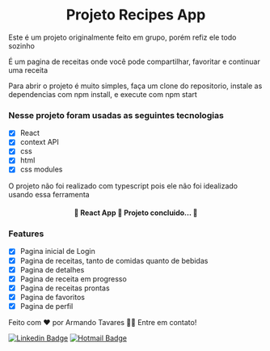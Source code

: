 <!-- Olá, Tryber!
Esse é apenas um arquivo inicial para o README do seu projeto.
É essencial que você preencha esse documento por conta própria, ok?
Não deixe de usar nossas dicas de escrita de README de projetos, e deixe sua criatividade brilhar!
:warning: IMPORTANTE: você precisa deixar nítido:
- quais arquivos/pastas foram desenvolvidos por você; 
- quais arquivos/pastas foram desenvolvidos por outra pessoa estudante;
- quais arquivos/pastas foram desenvolvidos pela Trybe.
-->

<h1 align=center>Projeto Recipes App</h1>
<p>Este é um projeto originalmente feito em grupo, porém refiz ele todo sozinho</p>
<p>É um pagina de receitas onde você pode compartilhar, favoritar e continuar uma receita</p>
<p>Para abrir o projeto é muito simples, faça um clone do repositorio, instale as dependencias com npm install, e execute com npm start</p>

### Nesse projeto foram usadas as seguintes tecnologias

- [x] React
- [x] context API
- [x] css
- [x] html
- [x] css modules

<p>O projeto não foi realizado com typescript pois ele não foi idealizado usando essa ferramenta</p>
<h4 align="center"> 
	🚀 React App 🚀 Projeto concluido... 🚀
</h4>

### Features

- [x] Pagina inicial de Login
- [x] Pagina de receitas, tanto de comidas quanto de bebidas
- [x] Pagina de detalhes
- [x] Pagina de receita em progresso
- [x] Pagina de receitas prontas
- [x] Pagina de favoritos
- [x] Pagina de perfil

Feito com ❤️ por Armando Tavares 👋🏽 Entre em contato!

[![Linkedin Badge](https://img.shields.io/badge/-Armando%20Tavares-blue?style=flat-square&logo=Linkedin&logoColor=white&link=https://www.linkedin.com/in/armando-tavares/)](https://www.linkedin.com/in/armando-tavares/)
[![Hotmail Badge](https://img.shields.io/badge/-cosilk@hotmail.com-c14438?style=flat-square&logo=Gmail&logoColor=white&link=mailto:cosilk@hotmail.com)](mailto:cosilk@hotmail.com)

